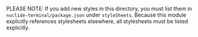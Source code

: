 PLEASE NOTE: If you add new styles in this directory, you must list them in `nuclide-terminal/package.json` under `styleSheets`.  Because this module explicitly references stylesheets elsewhere, all stylesheets must be listed explicitly.

